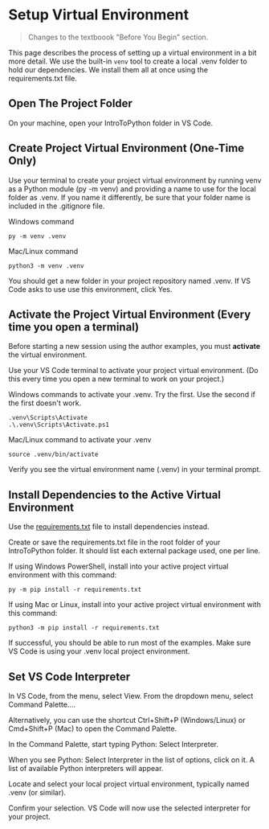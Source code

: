 # Setup Virtual Environment

> Changes to the textboook "Before You Begin" section.

This page describes the process of setting up a virtual environment in a bit more detail.
We use the built-in `venv` tool to create a local .venv folder to hold our dependencies. 
We install them all at once using the requirements.txt file. 

## Open The Project Folder

On your machine, open your IntroToPython folder in VS Code. 

## Create Project Virtual Environment (One-Time Only)

Use your terminal to create your project virtual environment by running venv as a Python module (py -m venv) and providing a name to use for the local folder as .venv.
If you name it differently, be sure that your folder name is included in the .gitignore file. 

Windows command

```shell
py -m venv .venv
```

Mac/Linux command

```
python3 -m venv .venv
```

You should get a new folder in your project repository named .venv. 
If VS Code asks to use use this environment, click Yes. 

## Activate the Project Virtual Environment (Every time you open a terminal) 

Before starting a new session using the author examples, you must **activate** the virtual environment.
 
Use your VS Code terminal to activate your project virtual environment. (Do this every time you open a new terminal to work on your project.)

Windows commands to activate your .venv. Try the first. Use the second if the first doesn't work. 

```shell
.venv\Scripts\Activate
.\.venv\Scripts\Activate.ps1
```

Mac/Linux command to activate your .venv

```shell
source .venv/bin/activate
```

Verify you see the virtual environment name (.venv) in your terminal prompt.

## Install Dependencies to the Active Virtual Environment

Use the [requirements.txt](requirements.txt) file to install dependencies instead.

Create or save the requirements.txt file in the root folder of your IntroToPython folder. It should list each external package used, one per line. 

If using Windows PowerShell, install into your active project virtual environment with this command:

```shell
py -m pip install -r requirements.txt
```

If using Mac or Linux, install into your active project virtual environment with this command:

```shell
python3 -m pip install -r requirements.txt
```

If successful, you should be able to run most of the examples.
Make sure VS Code is using your .venv local project environment. 

## Set VS Code Interpreter

In VS Code, from the menu, select View.
From the dropdown menu, select Command Palette.... 

Alternatively, you can use the shortcut Ctrl+Shift+P (Windows/Linux) or Cmd+Shift+P (Mac) to open the Command Palette.

In the Command Palette, start typing Python: Select Interpreter.

When you see Python: Select Interpreter in the list of options, click on it.
A list of available Python interpreters will appear.

Locate and select your local project virtual environment, typically named .venv (or similar).

Confirm your selection. VS Code will now use the selected interpreter for your project.
